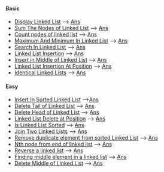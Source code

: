 #### Basic
* [Display Linked List](https://practice.geeksforgeeks.org/problems/display-linked-list/0/?track=DSA-Foundation-Linked-List&batchId=238) --> [Ans](/linked_list/display.cpp)
* [Sum The Nodes of Linked List](https://practice.geeksforgeeks.org/problems/sum-the-nodes-of-linked-list/0/?track=DSA-Foundation-Linked-List&batchId=238) --> [Ans](/linked_list/sum.cpp)
* [Count nodes of linked list](https://practice.geeksforgeeks.org/problems/count-nodes-of-linked-list/0/?track=DSA-Foundation-Linked-List&batchId=238) --> [Ans](/linked_list/count.cpp)
* [Maximum And Minimum In Linked List](https://practice.geeksforgeeks.org/problems/maximum-and-minimum-in-linked-list/0/?track=DSA-Foundation-Linked-List&batchId=238) --> [Ans](/linked_list/max_min.cpp)
* [Search In Linked List](https://practice.geeksforgeeks.org/problems/search-in-linked-list/0/?track=DSA-Foundation-Linked-List&batchId=238) --> [Ans](/linked_list/search.cpp)
* [Linked List Insertion](https://practice.geeksforgeeks.org/problems/linked-list-insertion-1587115620/0/?track=DSA-Foundation-Linked-List&batchId=238) --> [Ans](/linked_list/insertion.cpp)
* [Insert in Middle of Linked List](https://practice.geeksforgeeks.org/problems/insert-in-middle-of-linked-list/0/?track=DSA-Foundation-Linked-List&batchId=238#) --> [Ans](/linked_list/insert_in_mid.cpp)
* [Linked List Insertion At Position](https://practice.geeksforgeeks.org/problems/linked-list-insertion-at-position/0/?track=DSA-Foundation-Linked-List&batchId=238#) --> [Ans](/linked_list/insert_at_pos.cpp)
* [Identical Linked Lists](https://practice.geeksforgeeks.org/problems/identical-linked-lists/0/?track=DSA-Foundation-Linked-List&batchId=238) --> [Ans](/linked_list/identical.cpp)

#### Easy
* [Insert In Sorted Linked List](https://practice.geeksforgeeks.org/problems/insert-in-a-sorted-list/0/?track=amazon-linkedlists&batchId=192#) -->[Ans](/linked_list/insert_in_sorted.cpp)
* [Delete Tail of Linked List](https://practice.geeksforgeeks.org/problems/delete-tail-of-linked-list/0/?track=DSA-Foundation-Linked-List&batchId=238) --> [Ans](/linked_list/delete_tail.cpp)
* [Delete Head of Linked List](https://practice.geeksforgeeks.org/problems/delete-head-of-linked-list/0/?track=DSA-Foundation-Linked-List&batchId=238#) --> [Ans](/linked_list/del_head.cpp)
* [Linked List Delete at Position](https://practice.geeksforgeeks.org/problems/linked-list-delete-at-position/0/?track=DSA-Foundation-Linked-List&batchId=238) --> [Ans](/linked_list/delete_at_pos.cpp)
* [Is Linked List Sorted](https://practice.geeksforgeeks.org/problems/is-linked-list-sorted/0/?track=DSA-Foundation-Linked-List&batchId=238) --> [Ans](/linked_list/is_sorted.cpp)
* [ Join Two Linked Lists](https://practice.geeksforgeeks.org/problems/join-two-linked-lists/0/?track=DSA-Foundation-Linked-List&batchId=238#) --> [Ans](/linked_list/join.cpp)
* [Remove duplicate element from sorted Linked List](https://practice.geeksforgeeks.org/problems/remove-duplicate-element-from-sorted-linked-list/0/?track=DSA-Foundation-Linked-List&batchId=238) --> [Ans](/linked_list/rem_dup.cpp)
* [Nth node from end of linked list](https://practice.geeksforgeeks.org/problems/nth-node-from-end-of-linked-list/0/?track=DSA-Foundation-Linked-List&batchId=238) --> [Ans](/linked_list/n_node.cpp)
* [Reverse a linked list](https://practice.geeksforgeeks.org/problems/reverse-a-linked-list/0/?track=DSA-Foundation-Linked-List&batchId=238#) --> [Ans](/linked_list/rev_ll.cpp)
* [Finding middle element in a linked list](https://practice.geeksforgeeks.org/problems/finding-middle-element-in-a-linked-list/0/?track=amazon-linkedlists&batchId=192) --> [Ans](/linked_list/find_mid.cpp)
* [Delete Middle of Linked List](https://practice.geeksforgeeks.org/problems/delete-middle-of-linked-list/0/?track=amazon-linkedlists&batchId=192) --> [Ans](/linked_list/del_mid.cpp)
